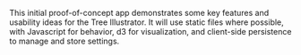 This initial proof-of-concept app demonstrates some key features and usability
ideas for the Tree Illustrator. It will use static files where possible, with
Javascript for behavior, d3 for visualization, and client-side persistence to
manage and store settings.
